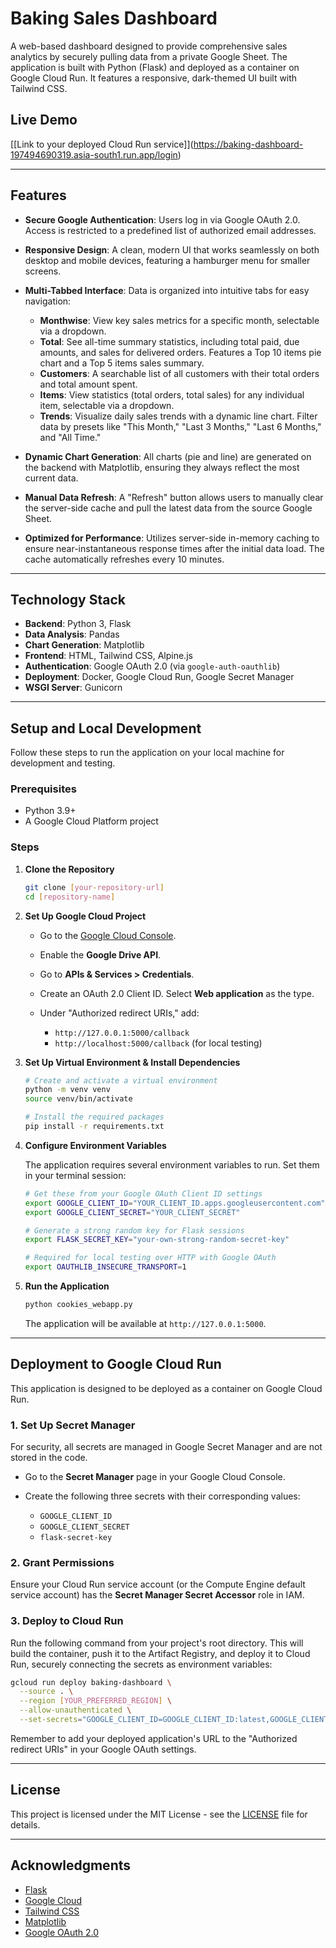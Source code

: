 # Baking Sales Dashboard

A web-based dashboard designed to provide comprehensive sales analytics by securely pulling data from a private Google Sheet. The application is built with Python (Flask) and deployed as a container on Google Cloud Run. It features a responsive, dark-themed UI built with Tailwind CSS.

## Live Demo

[\[Link to your deployed Cloud Run service]](https://baking-dashboard-197494690319.asia-south1.run.app/login)

---

## Features

* **Secure Google Authentication**: Users log in via Google OAuth 2.0. Access is restricted to a predefined list of authorized email addresses.
* **Responsive Design**: A clean, modern UI that works seamlessly on both desktop and mobile devices, featuring a hamburger menu for smaller screens.
* **Multi-Tabbed Interface**: Data is organized into intuitive tabs for easy navigation:

  * **Monthwise**: View key sales metrics for a specific month, selectable via a dropdown.
  * **Total**: See all-time summary statistics, including total paid, due amounts, and sales for delivered orders. Features a Top 10 items pie chart and a Top 5 items sales summary.
  * **Customers**: A searchable list of all customers with their total orders and total amount spent.
  * **Items**: View statistics (total orders, total sales) for any individual item, selectable via a dropdown.
  * **Trends**: Visualize daily sales trends with a dynamic line chart. Filter data by presets like "This Month," "Last 3 Months," "Last 6 Months," and "All Time."
* **Dynamic Chart Generation**: All charts (pie and line) are generated on the backend with Matplotlib, ensuring they always reflect the most current data.
* **Manual Data Refresh**: A "Refresh" button allows users to manually clear the server-side cache and pull the latest data from the source Google Sheet.
* **Optimized for Performance**: Utilizes server-side in-memory caching to ensure near-instantaneous response times after the initial data load. The cache automatically refreshes every 10 minutes.

---

## Technology Stack

* **Backend**: Python 3, Flask
* **Data Analysis**: Pandas
* **Chart Generation**: Matplotlib
* **Frontend**: HTML, Tailwind CSS, Alpine.js
* **Authentication**: Google OAuth 2.0 (via `google-auth-oauthlib`)
* **Deployment**: Docker, Google Cloud Run, Google Secret Manager
* **WSGI Server**: Gunicorn

---

## Setup and Local Development

Follow these steps to run the application on your local machine for development and testing.

### Prerequisites

* Python 3.9+
* A Google Cloud Platform project

### Steps

1. **Clone the Repository**

   ```bash
   git clone [your-repository-url]
   cd [repository-name]
   ```

2. **Set Up Google Cloud Project**

   * Go to the [Google Cloud Console](https://console.cloud.google.com/).
   * Enable the **Google Drive API**.
   * Go to **APIs & Services > Credentials**.
   * Create an OAuth 2.0 Client ID. Select **Web application** as the type.
   * Under "Authorized redirect URIs," add:

     * `http://127.0.0.1:5000/callback`
     * `http://localhost:5000/callback` (for local testing)

3. **Set Up Virtual Environment & Install Dependencies**

   ```bash
   # Create and activate a virtual environment
   python -m venv venv
   source venv/bin/activate

   # Install the required packages
   pip install -r requirements.txt
   ```

4. **Configure Environment Variables**

   The application requires several environment variables to run. Set them in your terminal session:

   ```bash
   # Get these from your Google OAuth Client ID settings
   export GOOGLE_CLIENT_ID="YOUR_CLIENT_ID.apps.googleusercontent.com"
   export GOOGLE_CLIENT_SECRET="YOUR_CLIENT_SECRET"

   # Generate a strong random key for Flask sessions
   export FLASK_SECRET_KEY="your-own-strong-random-secret-key"

   # Required for local testing over HTTP with Google OAuth
   export OAUTHLIB_INSECURE_TRANSPORT=1
   ```

5. **Run the Application**

   ```bash
   python cookies_webapp.py
   ```

   The application will be available at `http://127.0.0.1:5000`.

---

## Deployment to Google Cloud Run

This application is designed to be deployed as a container on Google Cloud Run.

### 1. Set Up Secret Manager

For security, all secrets are managed in Google Secret Manager and are not stored in the code.

* Go to the **Secret Manager** page in your Google Cloud Console.
* Create the following three secrets with their corresponding values:

  * `GOOGLE_CLIENT_ID`
  * `GOOGLE_CLIENT_SECRET`
  * `flask-secret-key`

### 2. Grant Permissions

Ensure your Cloud Run service account (or the Compute Engine default service account) has the **Secret Manager Secret Accessor** role in IAM.

### 3. Deploy to Cloud Run

Run the following command from your project's root directory. This will build the container, push it to the Artifact Registry, and deploy it to Cloud Run, securely connecting the secrets as environment variables:

```bash
gcloud run deploy baking-dashboard \
  --source . \
  --region [YOUR_PREFERRED_REGION] \
  --allow-unauthenticated \
  --set-secrets="GOOGLE_CLIENT_ID=GOOGLE_CLIENT_ID:latest,GOOGLE_CLIENT_SECRET=GOOGLE_CLIENT_SECRET:latest,FLASK_SECRET_KEY=flask-secret-key:latest"
```

Remember to add your deployed application's URL to the "Authorized redirect URIs" in your Google OAuth settings.

---

## License

This project is licensed under the MIT License - see the [LICENSE](LICENSE) file for details.

---

## Acknowledgments

* [Flask](https://flask.palletsprojects.com/)
* [Google Cloud](https://cloud.google.com/)
* [Tailwind CSS](https://tailwindcss.com/)
* [Matplotlib](https://matplotlib.org/)
* [Google OAuth 2.0](https://developers.google.com/identity/protocols/oauth2)
